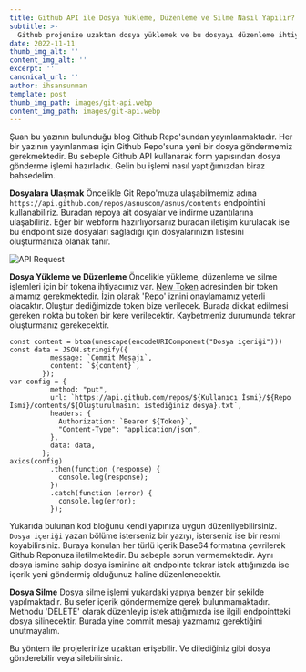 ```yaml
--- 
title: Github API ile Dosya Yükleme, Düzenleme ve Silme Nasıl Yapılır? 
subtitle: >- 
  Github projenize uzaktan dosya yüklemek ve bu dosyayı düzenleme ihtiyacı duydunuz mu? 
date: 2022-11-11 
thumb_img_alt: '' 
content_img_alt: '' 
excerpt: '' 
canonical_url: '' 
author: ihsansunman 
template: post 
thumb_img_path: images/git-api.webp 
content_img_path: images/git-api.webp 
---
```

Şuan bu yazının bulunduğu blog Github Repo'sundan yayınlanmaktadır. Her bir yazının yayınlanması için Github Repo'suna yeni bir dosya göndermemiz gerekmektedir. Bu sebeple Github API kullanarak form yapısından dosya gönderme işlemi hazırladık. Gelin bu işlemi nasıl yaptığımızdan biraz bahsedelim.

**Dosyalara Ulaşmak**
Öncelikle Git Repo'muza ulaşabilmemiz adına `https://api.github.com/repos/asnuscom/asnus/contents` endpointini kullanabiliriz. Buradan repoya ait dosyalar ve indirme uzantılarına ulaşabiliriz. Eğer bir webform hazırlıyorsanız buradan iletişim kurulacak ise bu endpoint size dosyaları sağladığı için dosyalarınızın listesini oluşturmanıza olanak tanır.

![API Request](https://asnus.com/images/api-req.png)

**Dosya Yükleme ve Düzenleme**
Öncelikle yükleme, düzenleme ve silme işlemleri için bir tokena ihtiyacımız var. [New Token](https://github.com/settings/tokens/new) adresinden bir token almamız gerekmektedir. İzin olarak 'Repo' iznini onaylamamız yeterli olacaktır. Oluştur dediğimizde token bize verilecek. Burada dikkat edilmesi gereken nokta bu token bir kere verilecektir. Kaybetmeniz durumunda tekrar oluşturmanız gerekecektir.

```
const content = btoa(unescape(encodeURIComponent("Dosya içeriği")))
const data = JSON.stringify({
          message: `Commit Mesajı`,
          content: `${content}`,
        });
var config = {
          method: "put",
          url: `https://api.github.com/repos/${Kullanıcı İsmi}/${Repo İsmi}/contents/${Oluşturulmasını istediğiniz dosya}.txt`,
          headers: {
            Authorization: `Bearer ${Token}`,
            "Content-Type": "application/json",
          },
          data: data,
        };
axios(config)
          .then(function (response) {
            console.log(response);
          })
          .catch(function (error) {
            console.log(error);
          });
```

Yukarıda bulunan kod bloğunu kendi yapınıza uygun düzenliyebilirsiniz. `Dosya içeriği` yazan bölüme isterseniz bir yazıyı, isterseniz ise bir resmi koyabilirsiniz. Buraya konulan her türlü içerik Base64 formatına çevrilerek Github Reponuza iletilmektedir. Bu sebeple sorun vermemektedir. Aynı dosya ismine sahip dosya isminine ait endpointe tekrar istek attığınızda ise içerik yeni göndermiş olduğunuz haline düzenlenecektir.

**Dosya Silme**
Dosya silme işlemi yukardaki yapıya benzer bir şekilde yapılmaktadır. Bu sefer içerik göndermemize gerek bulunmamaktadır. Methodu 'DELETE' olarak düzenleyip istek attığımızda ise ilgili endpointteki dosya silinecektir. Burada yine commit mesajı yazmamız gerektiğini unutmayalım.

Bu yöntem ile projelerinize uzaktan erişebilir. Ve dilediğiniz gibi dosya gönderebilir veya silebilirsiniz.
